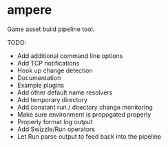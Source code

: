 ampere
======

Game asset build pipeline tool.

TODO:

* Add additional command line options
* Add TCP notifications
* Hook up change detection
* Documentation
* Example plugins
* Add other default name resolvers
* Add temporary directory
* Add constant run / directory change monitoring
* Make sure environment is propogated properly
* Properly format log output
* Add Swizzle/Run operators
* Let Run parse output to feed back into the pipeline